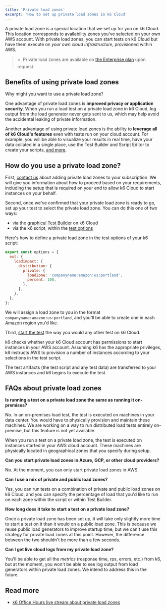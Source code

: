 ```yaml
---
title: 'Private load zones'
excerpt: 'How to set up private load zones in k6 Cloud'
---
```


A private load zone is a special location that we set up for you on k6 Cloud. This location corresponds to availability zones you've selected on your own AWS account. With private load zones, you can start tests on k6 Cloud but have them execute on _your own cloud infrastructure_, provisioned within AWS.

> ⭐️ &nbsp;Private load zones are available on [the Enterprise plan](https://k6.io/pricing/) upon request.

## Benefits of using private load zones

Why might you want to use a private load zone?

One advantage of private load zones is **improved privacy or application security**. When you run a load test on a private load zone in k6 Cloud, log output from the load generator never gets sent to us, which may help avoid the accidental leaking of private information.

Another advantage of using private load zones is the ability to **leverage all of k6 Cloud's features** even with tests run on your cloud account. For example, you will be able to visualize your results in real time, have your data collated in a single place, use the Test Builder and Script Editor to create your scripts, [and more](https://k6.io/docs/cloud/#cloud-features).

## How do you use a private load zone?

First, [contact us](mailto:support@k6.io) about adding private load zones to your subscription. We will give you information about how to proceed based on your requirements, including the setup that is required on your end to allow k6 Cloud to start instances on your behalf.

Second, once we've confirmed that your private load zone is ready to go, set up your test to select the private load zone. You can do this one of two ways:
- via the [graphical Test Builder](https://k6.io/docs/test-authoring/test-builder) on k6 Cloud
- via the k6 script, within the [test options](https://k6.io/docs/using-k6/options/)

Here's how to define a private load zone in the test options of your k6 script:

```javascript
export const options = {
  ext: {
    loadimpact: {
      distribution: {
        private: {
          loadZone: 'companyname:amazon:us:portland',
          percent: 100,
        },
      },
    },
  },
};
```

We will assign a load zone to you in the format `companyname:amazon:us:portland`, and you'll be able to create one in each Amazon region you'd like.

Third, [start the test](https://k6.io/docs/cloud/creating-and-running-a-test/test-authoring/#running-a-cloud-test) the way you would any other test on k6 Cloud.

k6 checks whether your k6 Cloud account has permissions to start instances in your AWS account. Assuming k6 has the appropriate privileges, k6 instructs AWS to provision a number of instances according to your selections in the test script.

The test artifacts (the test script and any test data) are transferred to your AWS instances and k6 begins to execute the test.

## FAQs about private load zones

**Is running a test on a private load zone the same as running it on-premises?**

No. In an on-premises load test, the test is executed on machines in your data center. You would have to physically provision and maintain these machines. We are working on a way to run distributed load tests entirely on-premise, but this feature is not yet available.

When you run a test on a private load zone, the test is executed on instances started in your AWS cloud account. These machines are physically located in geographical zones that you specify during setup.

**Can you start private load zones in Azure, GCP, or other cloud providers?**

No. At the moment, you can only start private load zones in AWS.

**Can I use a mix of private and public load zones?**

Yes, you can run tests on a combination of private and public load zones on k6 Cloud, and you can specify the percentage of load that you'd like to run on each zone within the script or within Test Builder.

**How long does it take to start a test on a private load zone?**

Once a private load zone has been set up, it will take only slightly more time to start a test on it than it would on a public load zone. This is because we reuse public load generators to improve startup time, but we can't use this strategy for private load zones at this point. However, the difference between the two shouldn't be more than a few seconds.

**Can I get live cloud logs from my private load zone?**

You'll be able to get all the *metrics* (response time, rps, errors, etc.) from k6, but at the moment, you won't be able to see log output from load generators within private load zones. We intend to address this in the future.

## Read more

- [k6 Office Hours live stream about private load zones](https://youtu.be/sqKc95zdXyI)